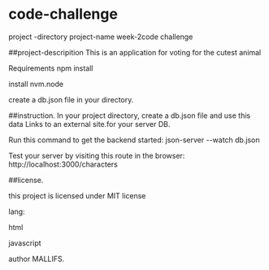 # code-challenge
project -directory
project-name
week-2code challenge

##project-descripition
This is an application for voting for the cutest animal

Requirements
npm install

install nvm.node

create a db.json file in your directory.

##instruction.
In your project directory, create a db.json file and use this data Links to an external site.for your server DB.

Run this command to get the backend started: json-server --watch db.json

Test your server by visiting this route in the browser: http://localhost:3000/characters

##license.

this project is licensed under MIT license

lang:

html

javascript

author
MALLIFS.